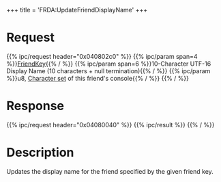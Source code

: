 +++
title = 'FRDA:UpdateFriendDisplayName'
+++

# Request

{{% ipc/request header="0x040802c0" %}}
{{% ipc/param span=4 %}}[FriendKey](Friend_Services#friendkey "wikilink"){{% / %}}
{{% ipc/param span=6 %}}10-Character UTF-16 Display Name (10 characters + null termination){{% / %}}
{{% ipc/param %}}u8, [Character set](Mii#mii_format "wikilink") of this friend's console{{% / %}}
{{% / %}}

# Response

{{% ipc/request header="0x04080040" %}}
{{% ipc/result %}}
{{% / %}}

# Description

Updates the display name for the friend specified by the given friend key.

